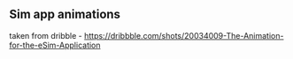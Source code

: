 ## Sim app animations

taken from dribble - https://dribbble.com/shots/20034009-The-Animation-for-the-eSim-Application
